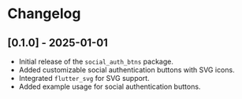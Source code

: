 # Changelog

## [0.1.0] - 2025-01-01
- Initial release of the `social_auth_btns` package.
- Added customizable social authentication buttons with SVG icons.
- Integrated `flutter_svg` for SVG support.
- Added example usage for social authentication buttons.
